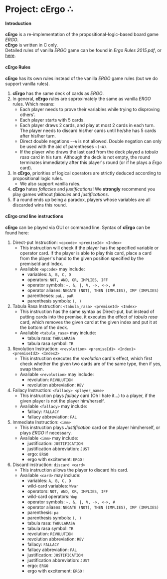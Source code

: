 # Project: cErgo ∴

#### Introduction
__cErgo__ is a re-implementation of the propositional-logic-based board game _ERGO_.  
__cErgo__ is written in C only.  
Detailed rules of vanilla _ERGO_ game can be found in _Ergo Rules 2015.pdf_, or [here](https://www.catalystgamelabs.com/download/Ergo%20Rules%202015.pdf).  

#### cErgo Rules
__cErgo__ has its own rules instead of the vanilla _ERGO_ game rules (but we do support vanilla rules).  

1. __cErgo__ has the same deck of cards as _ERGO_.  
2. In general, __cErgo__ rules are spproximately the same as vanilla _ERGO_ rules. Which means:
    - Each player needs to prove their variables while trying to disproving others'.
    - Each player starts with 5 cards.
    - Each player draws 2 cards, and play at most 2 cards in each turn. The player needs to discard his/her cards until he/she has 5 cards after his/her turn.
    - Direct double negations ```~~A``` is not allowed. Double negation can only be used with the aid of parentheses ```~(~A)```.
    - If the player who draws the last card from the deck played a _tabula rasa_ card in his turn. Although the deck is not empty, the round terminates immediately after this player's round (or if he plays a _Ergo_ card).
3. In __cErgo__, priorities of logical operators are strictly deduced according to propositional logic rules.
    - We also support vanilla rules.
4. __cErgo__ hates _fallacies_ and _justifications_! We __strongly__ recommend you play games without _fallacies_ and _justifications_.  
5. If a round ends up being a paradox, players whose variables are all discarded wins this round.


#### cErgo cmd line instructions
__cErgo__ can be played via GUI or command line.
Syntax of __cErgo__ can be found here:

1.  Direct-put Instruction: ```<opcode> <premiseId> <Index>```
    -   This instruction will check if the player has the specified variable or operator card. If the player is able to play        this card, place a card from the player's hand to the given position specified by the premiseId and Index.
    -   Avaliable ```<opcode>``` may include:
        -   variables:  ```A, B, C, D```
        -   operators:  ```NOT, AND, OR, IMPLIES, IFF```
        -   operator symbols:  ```~, &, |, V, ->, <->, #```
        -   operator aliases:  ```NEGATE (NOT), THEN (IMPLIES), IMP (IMPLIES)```
        -   parentheses:  ```paL, paR```
        -   parenthesis symbols:  ```(, )```
2.  Tabula Rasa Instruction: ```<tabula_rasa> <premiseId> <Index>```
    -   This instruction has the same syntax as Direct-put, but instead of putting cards into the premise, it executes the effect of _tabula rasa_ card, which removes the given card at the given index and put it at the bottom of the deck.
    -   Avaliable ```<tabula_rasa>``` may include:
        -   tabula rasa: ```TABULARASA```
        -   tabula rasa symbol: ```TR```
3.  Revolution Instruction: ```<revolution> <premiseId1> <Index1> <premiseId2> <Index2>```
    -   This instruction executes the _revolution_ card's effect, which first check whether the given two cards are of the same type, then if yes, swap them.
    -   Avaliable ```<revolution>``` may include:
        -   revolution: ```REVOLUTION```
        -   revolution abbreviation: ```REV```
4.  Fallacy Instruction: ```<fallacy> <player_name>```
    -   This instruction plays _fallacy_ card (Oh I hate it...) to a player, if the given player is not the player him/herself.
    -   Avaliable ```<fallacy>``` may include:
        -   fallacy: ```FALLACY```
        -   fallacy abbreviation: ```FAL```
5.  Immediate Instruction: ```<imm>```
    -   This instruction plays _Justification_ card on the player him/herself, or plays _ERGO_ if necessary.
    -   Avaliable ```<imm>``` may include:
        -   justification: ```JUSTIFICATION```
        -   justification abbreviation: ```JUST```
        -   ergo: ```ERGO```
        -   ergo with excitement: ```ERGO!```
6.  Discard instruction: ```discard <card>```
    -   This instruction allows the player to discard his card.
    -   Avaliable ```<card>``` may include:
        -   variables:  ```A, B, C, D```
        -   wild-card variables:  ```Wvar```
        -   operators:  ```NOT, AND, OR, IMPLIES, IFF```
        -   wild-card operators:  ```Wop```
        -   operator symbols:  ```~, &, |, V, ->, <->, #```
        -   operator aliases:  ```NEGATE (NOT), THEN (IMPLIES), IMP (IMPLIES)```
        -   parenthesis:  ```pa```
        -   parenthesis symbols:  ```(, )```
        -   tabula rasa: ```TABULARASA```
        -   tabula rasa symbol: ```TR```
        -   revolution: ```REVOLUTION```
        -   revolution abbreviation: ```REV```
        -   fallacy: ```FALLACY```
        -   fallacy abbreviation: ```FAL```
        -   justification: ```JUSTIFICATION```
        -   justification abbreviation: ```JUST```
        -   ergo: ```ERGO```
        -   ergo with excitement: ```ERGO!```